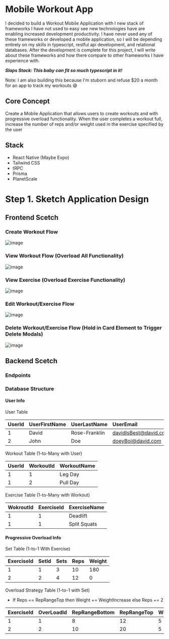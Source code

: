 # Mobile Workout App

I decided to build a Workout Mobile Application with I new stack of frameworks I have not used to easy see new technologies have are enabling increased development productivity. I have never used any of these frameworks or developed a mobile application, so I will be depending entirely on my skills in typescript, restful api development, and relational databases. After the development is complete for this project, I will write about these frameworks and how there compare to other frameworks I have experience with.

***Slaps Stack: This baby can fit so much typescript in it!***

Note: I am also building this because I'm stuborn and refuse $20 a month for an app to track my workouts :sweat_smile:

## Core Concept

Create a Mobile Application that allows users to create workouts and with progressive overload functionality. When the user completes a workout full, increase the number of reps and/or weight used in the exercise specified by the user

## Stack 
- React Native (Maybe Expo)
- Tailwind CSS
- tRPC
- Prisma
- PlanetScale

# Step 1. Sketch Application Design

## Frontend Scetch

### Create Workout Flow

![image](https://user-images.githubusercontent.com/99210748/230599079-69d7a652-bc36-41cc-8627-3979b320b53d.png)

### View Workout Flow (Overload All Functionality)

![image](https://user-images.githubusercontent.com/99210748/230600559-7c9ccf71-99ac-44dd-a9d1-a2e9dd0a8326.png)

### View Exercise (Overload Exercise Functionality)

![image](https://user-images.githubusercontent.com/99210748/230602405-1d77b64b-2637-4003-9b27-0856be0b95c5.png)

### Edit Workout/Exercise Flow

![image](https://user-images.githubusercontent.com/99210748/230603445-f6905532-421e-47ff-846b-a2a14359cbfa.png)

### Delete Workout/Exercise Flow (Hold in Card Element to Trigger Delete Modals)

![image](https://user-images.githubusercontent.com/99210748/230606753-fd2368fe-6af8-4a28-864a-a3455d629105.png)

## Backend Scetch

### Endpoints



### Database Structure

#### User Info

User Table

| UserId        | UserFirstName   | UserLastName  | UserEmail               |
| :------------ |:----------------|:--------------|:------------------------|
| 1             | David           | Rose-Franklin |   davidIsBest@david.com |
| 2             | John            |   Doe         |   doeyBoi@david.com     |

Workout Table (1-to-Many with User)

| UserId | WorkoutId     | WorkoutName     |
|:-------| :------------ |:----------------|
| 1      | 1             | Leg Day         |
| 1      | 2             | Pull Day        |

Exercise Table (1-to-Many with Workout)

| WokroutId     | ExerciseId | ExerciseName  |
| :------------ |:-----------|:--------------|
| 1             | 1          | Deadlift      |
| 1             | 1          | Split Squats  |

#### Progressive Overload Info

Set Table (1-to-1 With Exercise)

| ExerciseId    | SetId   | Sets  | Reps | Weight |
| :------------ |:--------|:------|:-----|:-------|
| 1             | 1       | 3     | 10   | 180    |
| 2             | 2       | 4     | 12   | 0      |

Overload Strategy Table (1-to-1 with Set)

- If Reps == RepRangeTop then Weight += WeightIncrease else Reps += 2 

| ExerciseId    | OverLoadId   | RepRangeBottom | RepRangeTop | WeightIncrease |
| :------------ |:-------------|:---------------|:------------|:---------------|
| 1             | 1            | 8              | 12          | 5              |
| 2             | 2            | 10             | 20          | 5              |
